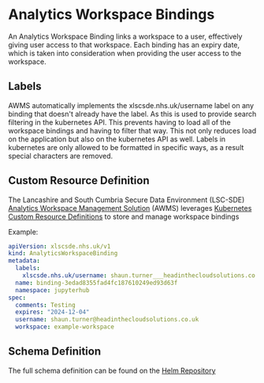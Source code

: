 # Analytics Workspace Bindings
An Analytics Workspace Binding links a workspace to a user, effectively giving user access to that workspace. Each binding has an expiry date, which is taken into consideration when providing the user access to the workspace. 

## Labels
AWMS automatically implements the xlscsde.nhs.uk/username label on any binding that doesn't already have the label. As this is used to provide search filtering in the kubernetes API. This prevents having to load all of the workspace bindings and having to filter that way. This not only reduces load on the application but also on the kubernetes API as well. Labels in kubernetes are only allowed to be formatted in specific ways, as a result special characters are removed.

## Custom Resource Definition
The Lancashire and South Cumbria Secure Data Environment (LSC-SDE) [Analytics Workspace Management Solution](../../Analytics-Workspace-Management-Solution.md) (AWMS) leverages [Kubernetes Custom Resource Definitions](https://kubernetes.io/docs/tasks/extend-kubernetes/custom-resources/custom-resource-definitions/) to store and manage workspace bindings

Example:
```yaml
apiVersion: xlscsde.nhs.uk/v1
kind: AnalyticsWorkspaceBinding
metadata:
  labels:
    xlscsde.nhs.uk/username: shaun.turner___headinthecloudsolutions.co.uk
  name: binding-3edad8355fad4fc187610249ed93d63f
  namespace: jupyterhub
spec:
  comments: Testing
  expires: "2024-12-04"
  username: shaun.turner@headinthecloudsolutions.co.uk
  workspace: example-workspace
```

## Schema Definition
The full schema definition can be found on the [Helm Repository](https://github.com/lsc-sde/iac-helm-analytics-workspace-management/blob/main/templates/AnalyticsWorkspaceBinding.yaml)